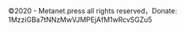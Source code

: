 <footer class="page-footer"><span class="copyright">©2020 - Metanet.press all rights reserved，</span><span class="footer-modification pull-right">Donate: 1MzziGBa7tNNzMwVJMPEjAfM1wRcvSGZu5<span></footer>

<script src='https://www.moneybutton.com/moneybutton.js'></script> <div class='money-button' data-to='metanetpress@moneybutton.com' data-amount='0.005' data-currency='BSV' data-editable="false"></div>
